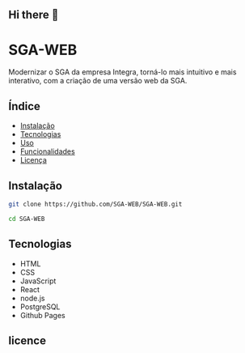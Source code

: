 ## Hi there 👋
# SGA-WEB

Modernizar o SGA da empresa Integra, torná-lo mais intuitivo e mais interativo, com a criação de uma versão web da SGA.

## Índice

- [Instalação](#instalação)
- [Tecnologias](#tecnologias)
- [Uso](#uso)
- [Funcionalidades](#funcionalidades)
- [Licença](#licença)

## Instalação

```bash
git clone https://github.com/SGA-WEB/SGA-WEB.git

cd SGA-WEB

```
## Tecnologias
- HTML
- CSS
- JavaScript
- React
- node.js
- PostgreSQL
- Github Pages
  
## licence

  
